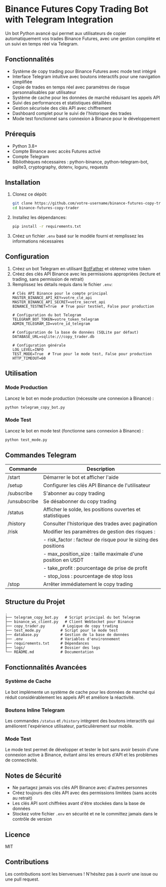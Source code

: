 # Binance Futures Copy Trading Bot with Telegram Integration

Un bot Python avancé qui permet aux utilisateurs de copier automatiquement vos trades Binance Futures, avec une gestion complète et un suivi en temps réel via Telegram.

## Fonctionnalités

- Système de copy trading pour Binance Futures avec mode test intégré
- Interface Telegram intuitive avec boutons interactifs pour une navigation simplifiée
- Copie de trades en temps réel avec paramètres de risque personnalisables par utilisateur
- Système de cache pour les données de marché réduisant les appels API
- Suivi des performances et statistiques détaillées
- Gestion sécurisée des clés API avec chiffrement
- Dashboard complet pour le suivi de l'historique des trades
- Mode test fonctionnel sans connexion à Binance pour le développement

## Prérequis

- Python 3.8+
- Compte Binance avec accès Futures activé
- Compte Telegram
- Bibliothèques nécessaires : python-binance, python-telegram-bot, sqlite3, cryptography, dotenv, loguru, requests

## Installation

1. Clonez ce dépôt:
   ```bash
   git clone https://github.com/votre-username/binance-futures-copy-trader.git
   cd binance-futures-copy-trader
   ```
2. Installez les dépendances:
   ```bash
   pip install -r requirements.txt
   ```
3. Créez un fichier `.env` basé sur le modèle fourni et remplissez les informations nécessaires

## Configuration

1. Créez un bot Telegram en utilisant [BotFather](https://t.me/botfather) et obtenez votre token
2. Créez des clés API Binance avec les permissions appropriées (lecture et trading, sans permission de retrait)
3. Remplissez les détails requis dans le fichier `.env`:
   ```
   # Clés API Binance pour le compte principal
   MASTER_BINANCE_API_KEY=votre_clé_api
   MASTER_BINANCE_API_SECRET=votre_secret_api
   BINANCE_TESTNET=True  # True pour testnet, False pour production
   
   # Configuration du bot Telegram
   TELEGRAM_BOT_TOKEN=votre_token_telegram
   ADMIN_TELEGRAM_ID=votre_id_telegram
   
   # Configuration de la base de données (SQLite par défaut)
   DATABASE_URL=sqlite:///copy_trader.db
   
   # Configuration générale
   LOG_LEVEL=INFO
   TEST_MODE=True  # True pour le mode test, False pour production
   HTTP_TIMEOUT=60
   ```

## Utilisation

### Mode Production
Lancez le bot en mode production (nécessite une connexion à Binance) :
```bash
python telegram_copy_bot.py
```

### Mode Test
Lancez le bot en mode test (fonctionne sans connexion à Binance) :
```bash
python test_mode.py
```

## Commandes Telegram

| Commande | Description |
|---------|-------------|
| /start | Démarrer le bot et afficher l'aide |
| /setup | Configurer les clés API Binance de l'utilisateur |
| /subscribe | S'abonner au copy trading |
| /unsubscribe | Se désabonner du copy trading |
| /status | Afficher le solde, les positions ouvertes et statistiques |
| /history | Consulter l'historique des trades avec pagination |
| /risk | Modifier les paramètres de gestion des risques : 
|  | - risk_factor : facteur de risque pour le sizing des positions
|  | - max_position_size : taille maximale d'une position en USDT
|  | - take_profit : pourcentage de prise de profit
|  | - stop_loss : pourcentage de stop loss
| /stop | Arrêter immédiatement le copy trading |

## Structure du Projet

```
.
├── telegram_copy_bot.py   # Script principal du bot Telegram
├── binance_ws_client.py   # Client WebSocket pour Binance
├── copy_trader.py        # Logique de copy trading
├── test_mode.py         # Script pour le mode test
├── database.py          # Gestion de la base de données
├── .env                 # Variables d'environnement
├── requirements.txt     # Dépendances
├── logs/                # Dossier des logs
└── README.md            # Documentation
```

## Fonctionnalités Avancées

### Système de Cache
Le bot implémente un système de cache pour les données de marché qui réduit considérablement les appels API et améliore la réactivité.

### Boutons Inline Telegram
Les commandes `/status` et `/history` intègrent des boutons interactifs qui améliorent l'expérience utilisateur, particulièrement sur mobile.

### Mode Test
Le mode test permet de développer et tester le bot sans avoir besoin d'une connexion active à Binance, évitant ainsi les erreurs d'API et les problèmes de connectivité.

## Notes de Sécurité

- Ne partagez jamais vos clés API Binance avec d'autres personnes
- Créez toujours des clés API avec des permissions limitées (sans accès au retrait)
- Les clés API sont chiffrées avant d'être stockées dans la base de données
- Stockez votre fichier `.env` en sécurité et ne le committez jamais dans le contrôle de version

## Licence

MIT

## Contributions

Les contributions sont les bienvenues ! N'hésitez pas à ouvrir une issue ou une pull request.
